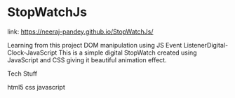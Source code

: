 # StopWatchJs
link: https://neeraj-pandey.github.io/StopWatchJs/

Learning from this project
DOM manipulation using JS
Event ListenerDigital-Clock-JavaScript
This is a simple digital StopWatch created using JavaScript and CSS giving it beautiful animation effect.

Tech Stuff


html5 css javascript

